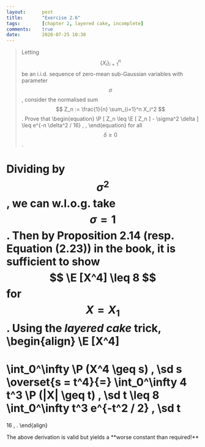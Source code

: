 ```yaml
---
layout:      post
title:       "Exercise 2.6"
tags:        [chapter 2, layered cake, incomplete]
comments:    true
date:        2020-07-25 10:30
---
```


> Letting $$ \{ X_i \}_{i=1}^n $$ be an i.i.d. sequence of zero-mean
> sub-Gaussian variables with parameter $$ \sigma $$, consider the normalised
> sum $$ Z_n := \frac{1}{n} \sum_{i=1}^n X_i^2 $$. Prove that
> \begin{equation}
>   \P [ Z_n \leq \E [ Z_n ] - \sigma^2 \delta ] \leq e^{-n \delta^2 / 16} \, ,
> \end{equation}
> for all $$ \delta \geq 0 $$.

Dividing by $$ \sigma^2 $$, we can w.l.o.g. take $$ \sigma = 1 $$.
Then by Proposition 2.14 (resp. Equation (2.23)) in the book, it is sufficient
to show $$ \E [X^4] \leq 8 $$ for $$ X = X_1 $$.
Using the *layered cake* trick,
\begin{align}
  \E [X^4]
  =
  \int_0^\infty \P (X^4 \geq s) \, \sd s
  \overset{s = t^4}{=}
  \int_0^\infty 4 t^3 \P (|X| \geq t) \, \sd t
  \leq
  8 \int_0^\infty t^3 e^{-t^2 / 2} \, \sd t
  =
  16
  \, .
\end{align}

 <span class="accent">
  The above derivation is valid but yields a **worse constant than required!**
 </span>
